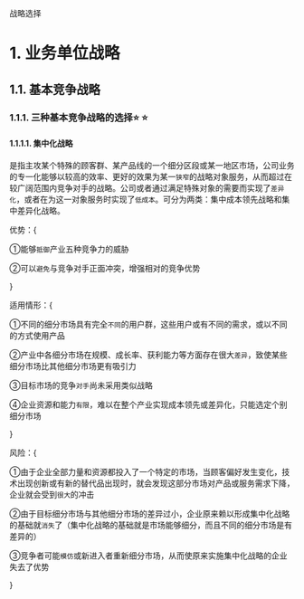 战略选择

# 1. 业务单位战略

## 1.1. 基本竞争战略

### 1.1.1. 三种基本竞争战略的选择:star: :star: 

#### 1.1.1.1. 集中化战略

是指主攻某个特殊的顾客群、某产品线的一个细分区段或某一地区市场，公司业务的专一化能够以较高的效率、更好的效果为某一`狭窄`的战略对象服务，从而超过在较广阔范围内竞争对手的战略。公司或者通过满足特殊对象的需要而实现了`差异化`，或者在为这一对象服务时实现了`低成本`。可分为两类：集中成本领先战略和集中差异化战略。

优势：{

①能够`抵御`产业五种竞争力的威胁

②可以`避免`与竞争对手正面冲突，增强相对的竞争优势

}

适用情形：{

①不同的细分市场具有完全`不同`的用户群，这些用户或有不同的需求，或以不同的方式使用产品

②产业中各细分市场在规模、成长率、获利能力等方面存在很大`差异`，致使某些细分市场比其他细分市场更有吸引力

③目标市场的竞争`对手`尚未采用类似战略

④企业资源和能力`有限`，难以在整个产业实现成本领先或差异化，只能选定个别细分市场

}

风险：{

①由于企业全部力量和资源都投入了一个特定的市场，当顾客偏好发生变化，技术出现创新或有新的替代品出现时，就会发现这部分市场对产品或服务需求下降，企业就会受到`很大`的冲击

②由于目标细分市场与其他细分市场的差异过小，企业原来赖以形成集中化战略的基础就`消失`了（集中化战略的基础就是市场能够细分，而且不同的细分市场是有差异的）

③竞争者可能`模仿`或新进入者重新细分市场，从而使原来实施集中化战略的企业失去了优势

}
